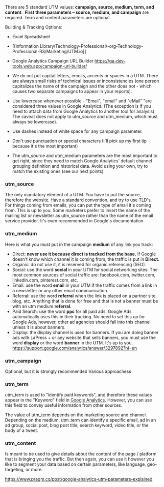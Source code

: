 There are 5 standard UTM values: **campaign, source, medium, term, and content**.
 **First three parameters – source, medium, and campaign** are required. Term and content parameters are optional.

Building & Tracking Options:
- Excel Spreadsheet
- [[Information Library/Technology-Professional/-org-Technology-Professional-RS/Marketing/UTM.io]]
- Google Analytics Campaign URL Builder https://ga-dev-tools.web.app/campaign-url-builder/

-   We do not put capital letters, emojis, accents or spaces in a UTM. There are always small risks of technical issues or inconsistencies (one person capitalizes the name of the campaign and the other does not - which causes two separate campaigns to appear in your reports). 
-   Use lowercase whenever possible - "Email", "email" and "eMail" "are considered three values ​​in Google Analytics. (The exception is if you need to attach data from Google Analytics to another tool for analysis). The caveat does not apply to utm_source and utm_medium, which must always be lowercase).
-   Use dashes instead of white space for any campaign parameter.
-   Don't use punctuation or special characters (I'll pick up my first tip because it's the most important)
-   The utm_source and utm_medium parameters are the most important to get right, since they need to match Google Analytics' default channel grouping definition and historical data. Avoid using your own, try to match the existing ones (see our next points)

### utm_source
The only mandatory element of a UTM. You have to put the source, therefore the website.
Have a standard convention, and try to use TLD's. For things coming from emails, you can put the type of email it's coming from. This is up to you. Some marketers prefer to insert the name of the mailing list or newsletter as utm_source rather than the name of the email service provider. It's even recommended in Google's documentation

### utm_medium
Here is what you must put in the campaign **medium** of any link you track:

-   Direct: **never use it because direct is tracked from the base.** If Google doesn't know which channel it is coming from, the traffic is put in **Direct.**
-   Organic: do not use it, it is reserved for organic referencing (SEO).
-   Social: use the word **social** in your UTM for social networking sites. The most common sources of social traffic are: facebook.com, twitter.com, linkedin.com, pinterest.com, etc.
-   Email: use the word **email** in your UTM if the traffic comes from a link in a newsletter or any other email communication.
-   Referral: use the word **referral** when the link is placed on a partner site, blog, etc. Anything that is done for free and that is not a banner must be with an utm medium **referral.**
-   Paid Search: use the word **ppc** for all paid ads. Google Ads automatically uses this in their tracking. No need to set this up for Google Ads, however, other ad agencies should fall into this channel unless it is about banners.
-   Display: the display channel is used for banners. If you are doing banner ads with LaPress + or any website that sells banners, you must use the word **display** or the word **banner** in the UTM. It's up to you.
https://support.google.com/analytics/answer/3297892?hl=en


### **utm_campaign**
Optional, but it is strongly recommended
Various approachess 

### **utm_term**
utm_term is used to "identify paid keywords", and therefore these values ​​appear in the "Keyword" field in [Google Analytics](https://www.pragm.co/fr/blog/principales-metriques-dans-google-analytics/). However, you can use this field to convey useful information from other sources.

The value of utm_term depends on the marketing source and channel. Depending on the medium, utm_term can identify a specific email, ad in an ad group, social post, blog post title, search keyword, video title, or the body of a tweet.

### **utm_content**
Is meant to be used to give details about the content of the page / platform that is bringing you the traffic. But then again, you can use it however you like to segment your data based on certain parameters, like language, geo-targeting, or more.


https://www.pragm.co/post/google-analytics-utm-parameters-explained